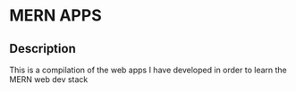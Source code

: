 # MERN APPS

## Description
This is a compilation of the web apps I have developed in order to learn the
MERN web dev stack

